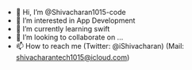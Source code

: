 - 👋 Hi, I’m @Shivacharan1015-code
- 👀 I’m interested in App Development
- 🌱 I’m currently learning swift
- 💞️ I’m looking to collaborate on ...
- 📫 How to reach me (Twitter: @iShivacharan) (Mail: shivacharantech1015@icloud.com)

<!---
Shivacharan1015-code/Shivacharan1015-code is a ✨ special ✨ repository because its `README.md` (this file) appears on your GitHub profile.
You can click the Preview link to take a look at your changes.
--->
